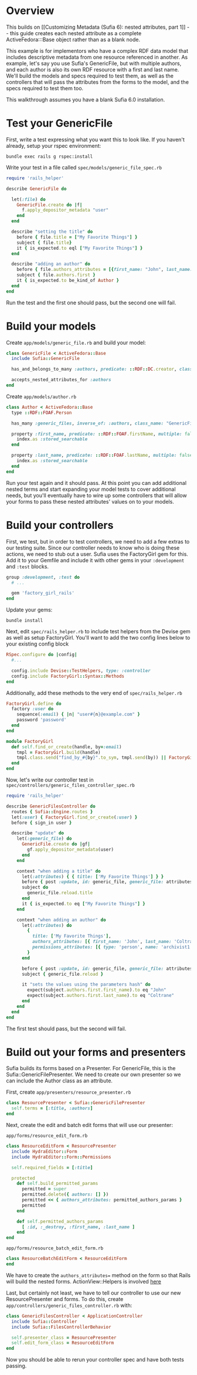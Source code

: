 # Overview

This builds on [[Customizing Metadata (Sufia 6): nested attributes, part 1]] -- this guide creates each nested attribute as a complete ActiveFedora:::Base object rather than as a blank node.

This example is for implementors who have a complex RDF data model that includes descriptive metadata from one resource referenced in another. As example, let's say you use Sufia's GenericFile, but with multiple authors, and each author is also its own RDF resource with a first and last name. We'll build the models and specs required to test them, as well as the controllers that will pass the attributes from the forms to the model, and the specs required to test them too.

This walkthrough assumes you have a blank Sufia 6.0 installation.

# Test your GenericFile

First, write a test expressing what you want this to look like. If you haven't already, setup your rspec environment:

    bundle exec rails g rspec:install

Write your test in a file called `spec/models/generic_file_spec.rb`

``` ruby
require 'rails_helper'

describe GenericFile do

  let(:file) do
    GenericFile.create do |f|
      f.apply_depositor_metadata "user"
    end
  end

  describe "setting the title" do
    before { file.title = ["My Favorite Things"] }
    subject { file.title}
    it { is_expected.to eql ["My Favorite Things"] }
  end

  describe "adding an author" do
    before { file.authors_attributes = [{first_name: "John", last_name: "Coltrane"}] }
    subject { file.authors.first }
    it { is_expected.to be_kind_of Author }
  end
end
```

Run the test and the first one should pass, but the second one will fail.

# Build your models

Create `app/models/generic_file.rb` and build your model:

``` ruby
class GenericFile < ActiveFedora::Base
  include Sufia::GenericFile

  has_and_belongs_to_many :authors, predicate: ::RDF::DC.creator, class_name: "Author", inverse_of: :generic_files

  accepts_nested_attributes_for :authors
end
```

Create `app/models/author.rb`

``` ruby
class Author < ActiveFedora::Base
  type ::RDF::FOAF.Person

  has_many :generic_files, inverse_of: :authors, class_name: "GenericFile"

  property :first_name, predicate: ::RDF::FOAF.firstName, multiple: false do |index|
    index.as :stored_searchable
  end

  property :last_name, predicate: ::RDF::FOAF.lastName, multiple: false do |index|
    index.as :stored_searchable
  end
end
```

Run your test again and it should pass. At this point you can add additional nested terms and start expanding your model tests to cover additional needs, but you'll eventually have to wire up some controllers that will allow your forms to pass these nested attributes' values on to your models.

# Build your controllers

First, we test, but in order to test controllers, we need to add a few extras to our testing suite. Since our controller needs to know who is doing these actions, we need to stub out a user. Sufia uses the FactoryGirl gem for this. Add it to your Gemfile and include it with other gems in your `:development` and `:test` blocks.

``` ruby
group :development, :test do
  # ...

  gem 'factory_girl_rails'
end
```

Update your gems:

    bundle install

Next, edit `spec/rails_helper.rb` to include test helpers from the Devise gem as well as setup FactoryGirl. You'll want to add the two config lines below to your existing config block

``` ruby
RSpec.configure do |config|
  #...

  config.include Devise::TestHelpers, type: :controller
  config.include FactoryGirl::Syntax::Methods
end
```

Additionally, add these methods to the very end of `spec/rails_helper.rb`

``` ruby
FactoryGirl.define do
  factory :user do
    sequence(:email) { |n| "user#{n}@example.com" }
    password 'password'
  end
end

module FactoryGirl
  def self.find_or_create(handle, by=:email)
    tmpl = FactoryGirl.build(handle)
    tmpl.class.send("find_by_#{by}".to_sym, tmpl.send(by)) || FactoryGirl.create(handle)
  end
end
```

Now, let's write our controller test in `spec/controllers/generic_files_controller_spec.rb`

``` ruby
require 'rails_helper'

describe GenericFilesController do
  routes { Sufia::Engine.routes }
  let(:user) { FactoryGirl.find_or_create(:user) }
  before { sign_in user }

  describe "update" do
    let(:generic_file) do
      GenericFile.create do |gf|
        gf.apply_depositor_metadata(user)
      end
    end

    context "when adding a title" do
      let(:attributes) { { title: ['My Favorite Things'] } }
      before { post :update, id: generic_file, generic_file: attributes }
      subject do
        generic_file.reload.title
      end
      it { is_expected.to eq ["My Favorite Things"] }
    end

    context "when adding an author" do
      let(:attributes) do
        { 
          title: ['My Favorite Things'], 
          authors_attributes: [{ first_name: 'John', last_name: 'Coltrane' }],
          permissions_attributes: [{ type: 'person', name: 'archivist1', access: 'edit'}]
        }
      end

      before { post :update, id: generic_file, generic_file: attributes }
      subject { generic_file.reload }

      it "sets the values using the parameters hash" do
        expect(subject.authors.first.first_name).to eq "John"
        expect(subject.authors.first.last_name).to eq "Coltrane"
      end
    end
  end
end
```

The first test should pass, but the second will fail.

# Build out your forms and presenters

Sufia builds its forms based on a Presenter. For GenericFile, this is the Sufia::GenericFilePresenter. We need to create our own presenter so we can include the Author class as an attribute.

First, create `app/presenters/resource_presenter.rb`

``` ruby
class ResourcePresenter < Sufia::GenericFilePresenter
  self.terms = [:title, :authors]
end
```

Next, create the edit and batch edit forms that will use our presenter:

`app/forms/resource_edit_form.rb`

``` ruby
class ResourceEditForm < ResourcePresenter
  include HydraEditor::Form
  include HydraEditor::Form::Permissions

  self.required_fields = [:title]

  protected
    def self.build_permitted_params
      permitted = super
      permitted.delete({ authors: [] })
      permitted << { authors_attributes: permitted_authors_params }
      permitted
    end

    def self.permitted_authors_params
      [ :id, :_destroy, :first_name, :last_name ]
    end
end
```

`app/forms/resource_batch_edit_form.rb`

``` ruby 
class ResourceBatchEditForm < ResourceEditForm
end
```

We have to create the `authors_attributes=` method on the form so that Rails will build the nested forms. ActionView::Helpers is involved [here](https://github.com/rails/rails/blob/a04c0619617118433db6e01b67d5d082eaaa0189/actionview/lib/action_view/helpers/form_helper.rb#L1890)

Last, but certainly not least, we have to tell our controller to use our new ResourcePresenter and forms.
To do this, create `app/controllers/generic_files_controller.rb` with:

``` ruby
class GenericFilesController < ApplicationController
  include Sufia::Controller
  include Sufia::FilesControllerBehavior

  self.presenter_class = ResourcePresenter
  self.edit_form_class = ResourceEditForm
end
```

Now you should be able to rerun your controller spec and have both tests passing.